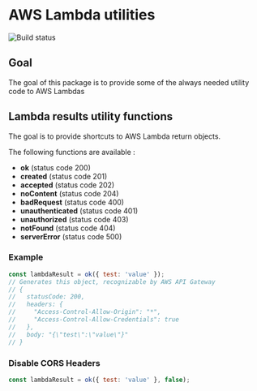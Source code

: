 # AWS Lambda utilities

![Build status](https://travis-ci.org/vdubois/aws-lambda-utils.svg?branch=master)

## Goal

The goal of this package is to provide some of the always needed utility code to AWS Lambdas

## Lambda results utility functions

The goal is to provide shortcuts to AWS Lambda return objects.

The following functions are available :

* **ok** (status code 200)
* **created** (status code 201)
* **accepted** (status code 202)
* **noContent** (status code 204)
* **badRequest** (status code 400)
* **unauthenticated** (status code 401)
* **unauthorized** (status code 403)
* **notFound** (status code 404)
* **serverError** (status code 500)

### Example

```js
const lambdaResult = ok({ test: 'value' });
// Generates this object, recognizable by AWS API Gateway
// {
//   statusCode: 200,
//   headers: {
//     "Access-Control-Allow-Origin": "*",
//     "Access-Control-Allow-Credentials": true
//   },
//   body: "{\"test\":\"value\"}"
// }
```

### Disable CORS Headers

```js
const lambdaResult = ok({ test: 'value' }, false);
```

